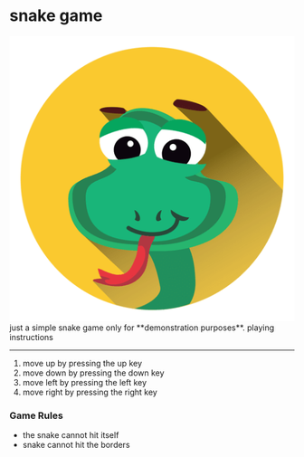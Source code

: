 # snake game
<img src="snake.png"/>
just a simple snake game only for **demonstration purposes**.
playing instructions

--------------------

1. move up by pressing the up key
3. move down by pressing the down key
1. move left by pressing the left key
1. move right by pressing the right key

### Game Rules
- the snake cannot hit itself
- snake cannot hit the borders
